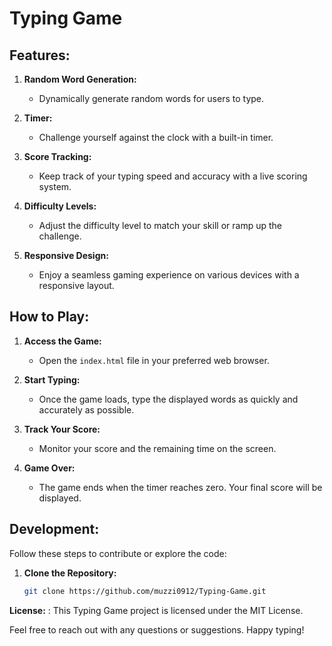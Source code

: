 # Typing Game

## Features:

1. **Random Word Generation:**

   - Dynamically generate random words for users to type.

2. **Timer:**

   - Challenge yourself against the clock with a built-in timer.

3. **Score Tracking:**

   - Keep track of your typing speed and accuracy with a live scoring system.

4. **Difficulty Levels:**

   - Adjust the difficulty level to match your skill or ramp up the challenge.

5. **Responsive Design:**
   - Enjoy a seamless gaming experience on various devices with a responsive layout.

## How to Play:

1. **Access the Game:**

   - Open the `index.html` file in your preferred web browser.

2. **Start Typing:**

   - Once the game loads, type the displayed words as quickly and accurately as possible.

3. **Track Your Score:**

   - Monitor your score and the remaining time on the screen.

4. **Game Over:**
   - The game ends when the timer reaches zero. Your final score will be displayed.

## Development:

Follow these steps to contribute or explore the code:

1. **Clone the Repository:**
   ```bash
   git clone https://github.com/muzzi0912/Typing-Game.git
   ```

**License:** :
This Typing Game project is licensed under the MIT License.

Feel free to reach out with any questions or suggestions. Happy typing!
